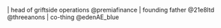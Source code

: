 | head of griftside operations  @premiafinance   | founding father  @21e8ltd   @threeanons   | co-thing  @edenAE_blue